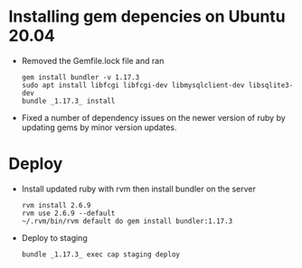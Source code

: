 # Installing gem depencies on Ubuntu 20.04
  * Removed the Gemfile.lock file and ran
    ```
    gem install bundler -v 1.17.3
    sudo apt install libfcgi libfcgi-dev libmysqlclient-dev libsqlite3-dev
    bundle _1.17.3_ install
    ```
  * Fixed a number of dependency issues on the newer version of ruby by updating gems by minor version updates.
# Deploy
  * Install updated ruby with rvm then install bundler on the server
    ```
    rvm install 2.6.9
    rvm use 2.6.9 --default
    ~/.rvm/bin/rvm default do gem install bundler:1.17.3
    ```
  * Deploy to staging
    ```
    bundle _1.17.3_ exec cap staging deploy
    ```

